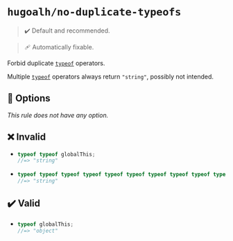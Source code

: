 # `hugoalh/no-duplicate-typeofs`

> ✔️ Default and recommended.

> 🩹 Automatically fixable.

Forbid duplicate [`typeof`][es-typeof] operators.

Multiple [`typeof`][es-typeof] operators always return `"string"`, possibly not intended.

## 🔧 Options

*This rule does not have any option.*

## ❌ Invalid

- ```ts
  typeof typeof globalThis;
  //=> "string"
  ```
- ```ts
  typeof typeof typeof typeof typeof typeof typeof typeof typeof typeof globalThis;
  //=> "string"
  ```

## ✔️ Valid

- ```ts
  typeof globalThis;
  //=> "object"
  ```

[es-typeof]: https://developer.mozilla.org/en-US/docs/Web/JavaScript/Reference/Operators/typeof
